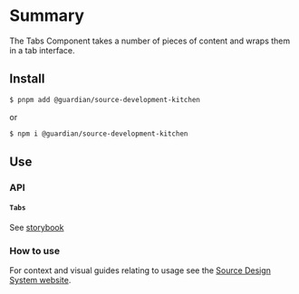 # Summary

The Tabs Component takes a number of pieces of content and wraps them in a tab interface.

## Install

```sh
$ pnpm add @guardian/source-development-kitchen
```

or

```sh
$ npm i @guardian/source-development-kitchen
```

## Use

### API

#### `Tabs`

See [storybook](https://guardian.github.io/csnx/?path=/story/source-development-kitchen_tabs--tabs)

### How to use

For context and visual guides relating to usage see the [Source Design System website](https://www.theguardian.design/2a1e5182b/p/108ed3-user-feedback/b/3803b4/t/08c895).

